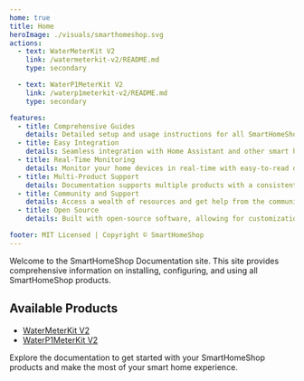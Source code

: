 ```yaml
---
home: true
title: Home
heroImage: ./visuals/smarthomeshop.svg
actions:
  - text: WaterMeterKit V2
    link: /watermeterkit-v2/README.md
    type: secondary

  - text: WaterP1MeterKit V2
    link: /waterp1meterkit-v2/README.md
    type: secondary

features:
  - title: Comprehensive Guides
    details: Detailed setup and usage instructions for all SmartHomeShop products.
  - title: Easy Integration
    details: Seamless integration with Home Assistant and other smart home platforms.
  - title: Real-Time Monitoring
    details: Monitor your home devices in real-time with easy-to-read dashboards.
  - title: Multi-Product Support
    details: Documentation supports multiple products with a consistent and intuitive structure.
  - title: Community and Support
    details: Access a wealth of resources and get help from the community and official support.
  - title: Open Source
    details: Built with open-source software, allowing for customization and community contributions.

footer: MIT Licensed | Copyright © SmartHomeShop
---
```


Welcome to the SmartHomeShop Documentation site. This site provides comprehensive information on installing, configuring, and using all SmartHomeShop products.

## Available Products

- [WaterMeterKit V2](watermeterkit-v2/README.md)
- [WaterP1MeterKit V2](waterp1meterkit-v2/README.md)

Explore the documentation to get started with your SmartHomeShop products and make the most of your smart home experience.